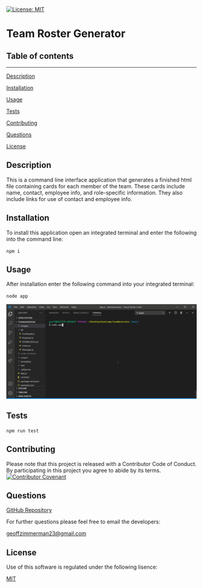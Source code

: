 [![License: MIT](https://img.shields.io/badge/License-MIT-yellow.svg)](https://opensource.org/licenses/MIT)
  # Team Roster Generator
  ## Table of contents
  ---
  [Description](#description)

  [Installation](#installation)

  [Usage](#usage)

  [Tests](#tests)

  [Contributing](#contributing)

  [Questions](#questions)

  [License](#license)

  ## Description
  This is a command line interface application that generates a finished html file containing cards for each member of the team. These cards include name, contact, employee info, and role-specific information. They also include links for use of contact and employee info.
  ## Installation
  To install this application open an integrated terminal and enter the following into the command line:

  `npm i`
  ## Usage
  After installation enter the following command into your integrated terminal:

  `node app`

  ![Usage Video](images/usage_video.gif)
  ## Tests
  `npm run test`
  ## Contributing
  Please note that this project is released with a Contributor Code of Conduct. By participating in this project you agree to abide by its terms.
  [![Contributor Covenant](https://img.shields.io/badge/Contributor%20Covenant-v2.0%20adopted-ff69b4.svg)](code_of_conduct.md)
  ## Questions
  [GitHub Repository](https://github.com/geoff7709/teamGenerator)

  For further questions please feel free to email the developers:

  geoffzimmerman23@gmail.com
  ## License
  Use of this software is regulated under the following lisence:

  [MIT](https://opensource.org/licenses/MIT)

  




